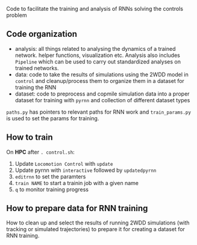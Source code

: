 Code to facilitate the training and analysis of RNNs solving the controls problem

## Code organization
- analysis: all things related to analysing the dynamics of a trained network. helper functions, visualization etc. Analysis also includes `Pipeline` which can be used to carry out standardized analyses on trained networks.
- data: code to take the results of simulations using the 2WDD model in `control` and cleanup/process them to organize them in a dataset for training the RNN
- dataset: code to preprocess and copmile simulation data into a proper dataset for training with `pyrnn` and collection of different dataset types

`paths.py` has pointers to relevant paths for RNN work and `train_params.py` is used to set the params for training. 


## How to train
On **HPC** after `. control.sh`:
1. Update `Locomotion Control` with `update`
2. Update pyrnn with `interactive` followed by `updatedpyrnn`
3. `editrnn` to set the paramters
4. `train NAME` to start a trainin job with a given name
5. `q` to monitor training progress

## How to prepare data for RNN training
How to clean up and select the results of running 2WDD simulations (with tracking or simulated trajectories) to prepare it for creating a dataset for RNN training.